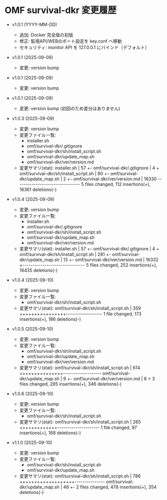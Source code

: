 # OMF survival-dkr 変更履歴

- v1.0.1 (YYYY-MM-DD)
  - 追加: Docker 完全版の初版
  - 修正: 監視API/WEBのポート設定を key.conf へ移動
  - セキュリティ: monitor API を 127.0.0.1 にバインド（デフォルト）

- v1.0.1 (2025-09-09)
  - 変更: version bump

- v1.0.1 (2025-09-09)
  - 変更: version bump

- v1.0.1 (2025-09-09)
  - 変更: version bump
(初回のため差分はありません)

- v1.0.3 (2025-09-09)
  - 変更: version bump
  - 変更ファイル一覧:
    - installer.sh
    - omf/survival-dkr/.gitignore
    - omf/survival-dkr/sh/install_script.sh
    - omf/survival-dkr/update_map.sh
    - omf/survival-dkr/ver/version.md
  - 変更サマリ(stat):
     installer.sh                          |    57 +-
     omf/survival-dkr/.gitignore           |     4 +
     omf/survival-dkr/sh/install_script.sh |    80 +-
     omf/survival-dkr/update_map.sh        |     2 +-
     omf/survival-dkr/ver/version.md       | 16330 --------------------------------
     5 files changed, 112 insertions(+), 16361 deletions(-)

- v1.0.4 (2025-09-09)
  - 変更: version bump
  - 変更ファイル一覧:
    - installer.sh
    - omf/survival-dkr/.gitignore
    - omf/survival-dkr/sh/install_script.sh
    - omf/survival-dkr/update_map.sh
    - omf/survival-dkr/ver/version.md
  - 変更サマリ(stat):
     installer.sh                          |    57 +-
     omf/survival-dkr/.gitignore           |     4 +
     omf/survival-dkr/sh/install_script.sh |   281 +-
     omf/survival-dkr/update_map.sh        |    13 +-
     omf/survival-dkr/ver/version.md       | 16332 +-------------------------------
     5 files changed, 252 insertions(+), 16435 deletions(-)

- v1.0.4 (2025-09-10)
  - 変更: version bump
  - 変更ファイル一覧:
    - omf/survival-dkr/sh/install_script.sh
  - 変更サマリ(stat):
     omf/survival-dkr/sh/install_script.sh | 359 ++++++++++++++++------------------
     1 file changed, 173 insertions(+), 186 deletions(-)

- v1.0.5 (2025-09-10)
  - 変更: version bump
  - 変更ファイル一覧:
    - omf/survival-dkr/sh/install_script.sh
    - omf/survival-dkr/update_map.sh
    - omf/survival-dkr/ver/version.md
  - 変更サマリ(stat):
     omf/survival-dkr/sh/install_script.sh | 614 +++++++++++++++-------------------
     omf/survival-dkr/update_map.sh        |   9 +-
     omf/survival-dkr/ver/version.md       |   8 +
     3 files changed, 285 insertions(+), 346 deletions(-)

- v1.0.6 (2025-09-10)
  - 変更: version bump
  - 変更ファイル一覧:
    - omf/survival-dkr/sh/install_script.sh
  - 変更サマリ(stat):
     omf/survival-dkr/sh/install_script.sh | 265 +++++++++++++---------------------
     1 file changed, 97 insertions(+), 168 deletions(-)

- v1.1.0 (2025-09-10)
  - 変更: version bump
  - 変更ファイル一覧:
    - omf/survival-dkr/sh/install_script.sh
    - omf/survival-dkr/update_map.sh
  - 変更サマリ(stat):
     omf/survival-dkr/sh/install_script.sh | 786 +++++++++++++++++++---------------
     omf/survival-dkr/update_map.sh        |  46 +-
     2 files changed, 478 insertions(+), 354 deletions(-)
